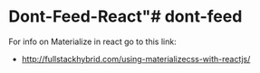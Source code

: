 # Dont-Feed-React"# dont-feed
For info on Materialize in react go to this link:
 - http://fullstackhybrid.com/using-materializecss-with-reactjs/